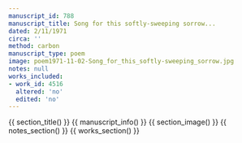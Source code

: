 ```yaml
---
manuscript_id: 788
manuscript_title: Song for this softly-sweeping sorrow...
dated: 2/11/1971
circa: ''
method: carbon
manuscript_type: poem
image: poem1971-11-02-Song_for_this_softly-sweeping_sorrow.jpg
notes: null
works_included:
- work_id: 4516
  altered: 'no'
  edited: 'no'
---
```


{{ section_title() }}
{{ manuscript_info() }}
{{ section_image() }}
{{ notes_section() }}
{{ works_section() }}
